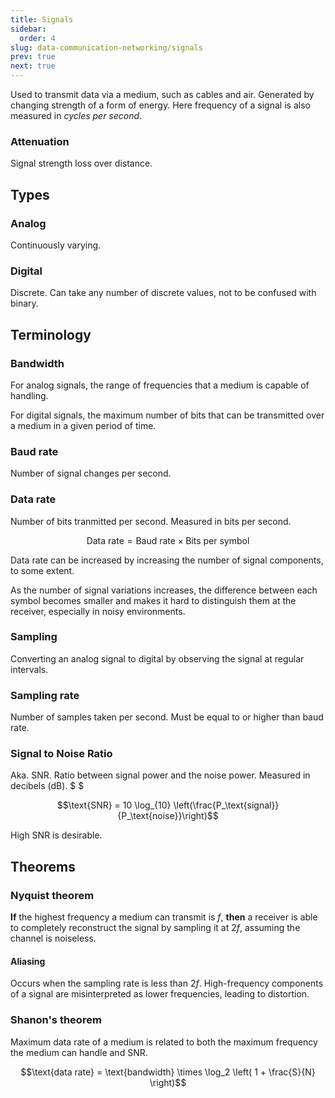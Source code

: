 ```yaml
---
title: Signals
sidebar:
  order: 4
slug: data-communication-networking/signals
prev: true
next: true
---
```


Used to transmit data via a medium, such as cables and air. Generated by changing strength of a form of energy. Here frequency of a signal is also measured in _cycles per second_.

### Attenuation

Signal strength loss over distance.

## Types
### Analog

Continuously varying.

### Digital

Discrete. Can take any number of discrete values, not to be confused with binary.

## Terminology

### Bandwidth

For analog signals, the range of frequencies that a medium is capable of handling.

For digital signals, the maximum number of bits that can be transmitted over a medium in a given period of time.

### Baud rate
Number of signal changes per second.

### Data rate

Number of bits tranmitted per second. Measured in bits per second.

```math
\text{Data rate} = \text{Baud rate} \times \text{Bits per symbol}
```

Data rate can be increased by increasing the number of signal components, to some extent.

As the number of signal variations increases, the difference between each symbol becomes smaller and makes it hard to distinguish them at the receiver, especially in noisy environments.

### Sampling

Converting an analog signal to digital by observing the signal at regular intervals.

### Sampling rate

Number of samples taken per second. Must be equal to or higher than baud rate.

### Signal to Noise Ratio

Aka. SNR. Ratio between signal power and the noise power. Measured in decibels ($\text{dB}$). $ $

```math
\text{SNR} = 10 \log_{10} \left(\frac{P_\text{signal}}{P_\text{noise}}\right)
```

High SNR is desirable.

## Theorems
### Nyquist theorem

**If** the highest frequency a medium can transmit is $f$, **then** a receiver is able to completely reconstruct the signal by sampling it at $2f$, assuming the channel is noiseless.

#### Aliasing

Occurs when the sampling rate is less than $2f$. High-frequency components of a signal are misinterpreted as lower frequencies, leading to distortion.

### Shanon's theorem

Maximum data rate of a medium is related to both the maximum frequency the medium can handle and SNR.

```math
\text{data rate} = \text{bandwidth} \times \log_2 \left( 1 + \frac{S}{N} \right)
```
